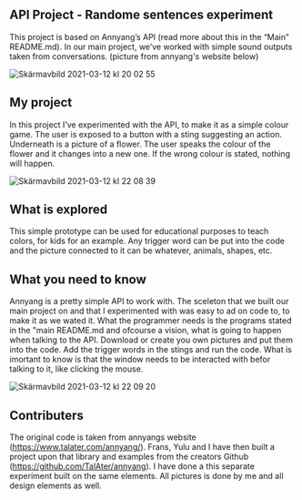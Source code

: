 ## API Project - Randome sentences experiment

This project is based on Annyang’s API (read more about this in the “Main” README.md). In our main project, we’ve worked with simple sound outputs taken from conversations. (picture from annyang's website below)

![Skärmavbild 2021-03-12 kl  20 02 55](https://user-images.githubusercontent.com/78792592/110998904-d904fc80-837f-11eb-938c-cbae4d7cea84.png)

## My project

In this project I’ve experimented with the API, to make it as a simple colour game. The user is exposed to a  button with a sting suggesting an action. Underneath is a picture of a flower. The user speaks the colour of the flower and it changes into a new one. If the wrong colour is stated, nothing will happen.  

![Skärmavbild 2021-03-12 kl  22 08 39](https://user-images.githubusercontent.com/78792592/110998787-a8bd5e00-837f-11eb-8027-8e862af01d60.png)

## What is explored

This simple prototype can be used for educational purposes to teach colors, for kids for an example. Any trigger word can be put into the code and the picture connected to it can be whatever, animals, shapes, etc. 

## What you need to know

Annyang is a pretty simple API to work with. The sceleton that we built our main project on and that I experimented with was easy to ad on code to, to make it as we wated it. What the programmer needs is  the programs stated in the "main README.md and ofcourse a vision, what is going to happen when talking to the API. Download or create you own pictures and put them into the code. Add the trigger words in the stings and run the code. What is imortant to know is that the window needs to be interacted with befor talking to it, like clicking the mouse. 

![Skärmavbild 2021-03-12 kl  22 09 20](https://user-images.githubusercontent.com/78792592/110998842-be328800-837f-11eb-8871-e1d8f7663217.png)


## Contributers

The original code is taken from annyangs website (https://www.talater.com/annyang/). Frans, Yulu and I have then built a project upon that library and examples from the creators Github (https://github.com/TalAter/annyang). I have done a this separate experiment built on the same elements. All pictures is done by me and all design elements as well.
 

